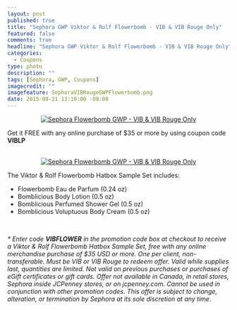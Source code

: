 ```yaml
---
layout: post
published: true
title: "Sephora GWP Viktor & Rolf Flowerbomb - VIB & VIB Rouge Only"
featured: false
comments: true
headline: "Sephora GWP Viktor & Rolf Flowerbomb - VIB & VIB Rouge Only"
categories: 
  - Coupons
type: photo
description: ""
tags: [Sephora, GWP, Coupons]
imagecredit: ""
imagefeature: SephoraVIBRougeGWPFlowerbomb.png
date: 2015-09-21 13:10:00 -08:00
---
```

<p></p>

<center><a href="http://www.sephora.com" target="_blank">
<img src="/images/SephoraVIBRougeGWPFlowerbomb.png" border="0" style="border:none;max-width:100%;" alt="Sephora Flowerbomb GWP - VIB & VIB Rouge Only" />
</a></center>

<p>Get it FREE with any online purchase of $35 or more by using coupon code <b>VIBLP</b></p>
<br>

<center><a href="http://www.sephora.com" target="_blank">
<img src="/images/SephoraVIBRougeGWPFlowerbomb2.png" border="0" style="border:none;max-width:100%;" alt="Sephora Flowerbomb GWP - VIB & VIB Rouge Only" />
</a></center>

<p>The Viktor & Rolf Flowerbomb Hatbox Sample Set includes:</p>
<ul>
<li>Flowerbomb Eau de Parfum (0.24 oz)</li>
<li>Bomblicious Body Lotion (0.5 oz)</li>
<li>Bomblicious Perfumed Shower Gel (0.5 oz)</li>
<li>Bomblicious Voluptuous Body Cream (0.5 oz)</li>
</ul>

<br>

<i>* Enter code <b>VIBFLOWER</b> in the promotion code box at checkout to receive a Viktor & Rolf Flowerbomb Hatbox Sample Set, free with any online merchandise purchase of $35 USD or more. One per client, non-transferable. Must be VIB or VIB Rouge to redeem offer. Valid while supplies last, quantities are limited. Not valid on previous purchases or purchases of eGift certificates or gift cards. Offer not available in Canada, in retail stores, Sephora inside JCPenney stores, or on jcpenney.com. Cannot be used in conjunction with other promotion codes. This offer is subject to change, alteration, or termination by Sephora at its sole discretion at any time.</i>
